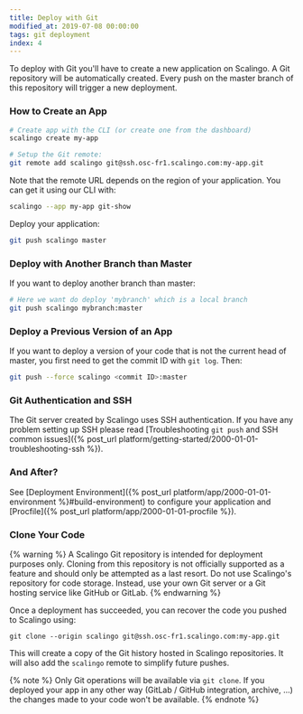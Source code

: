 ```yaml
---
title: Deploy with Git
modified_at: 2019-07-08 00:00:00
tags: git deployment
index: 4
---
```


To deploy with Git you'll have to create a new application on Scalingo. A Git repository will be automatically created. Every push on the master branch of this repository will trigger a new deployment.

### How to Create an App

```bash
# Create app with the CLI (or create one from the dashboard)
scalingo create my-app

# Setup the Git remote:
git remote add scalingo git@ssh.osc-fr1.scalingo.com:my-app.git
```

Note that the remote URL depends on the region of your application. You can get
it using our CLI with:

```bash
scalingo --app my-app git-show
```

Deploy your application:

```bash
git push scalingo master
```

### Deploy with Another Branch than Master

If you want to deploy another branch than master:

```bash
# Here we want do deploy 'mybranch' which is a local branch
git push scalingo mybranch:master
```

### Deploy a Previous Version of an App

If you want to deploy a version of your code that is not the current head of
master, you first need to get the commit ID with `git log`. Then:

```bash
git push --force scalingo <commit ID>:master
```


### Git Authentication and SSH

The Git server created by Scalingo uses SSH authentication. If you have any
problem setting up SSH please read [Troubleshooting `git push` and SSH common
issues]({% post_url platform/getting-started/2000-01-01-troubleshooting-ssh %}).

### And After?

See [Deployment Environment]({% post_url platform/app/2000-01-01-environment
%}#build-environment) to configure your application and [Procfile]({% post_url
platform/app/2000-01-01-procfile %}).

### Clone Your Code

{% warning %}
  A Scalingo Git repository is intended for deployment purposes only. Cloning
  from this repository is not officially supported as a feature and should only
  be attempted as a last resort.  Do not use Scalingo's repository for code
  storage. Instead, use your own Git server or a Git hosting service like
  GitHub or GitLab.
{% endwarning %}

Once a deployment has succeeded, you can recover the code you pushed to Scalingo using:

```
git clone --origin scalingo git@ssh.osc-fr1.scalingo.com:my-app.git
```

This will create a copy of the Git history hosted in Scalingo repositories.
It will also add the `scalingo` remote to simplify future pushes.

{% note %}
  Only Git operations will be available via `git clone`. If you deployed your app
  in any other way (GitLab / GitHub integration, archive, ...) the changes made
  to your code won't be available.
{% endnote %}
